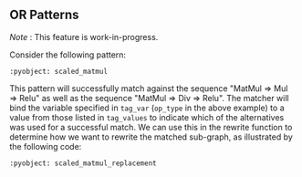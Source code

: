 ## OR Patterns

*Note* : This feature is work-in-progress.

Consider the following pattern:

```{literalinclude} examples/or_pattern.py
:pyobject: scaled_matmul
```

This pattern will successfully match against the sequence "MatMul => Mul => Relu" as
well as the sequence "MatMul => Div => Relu". The matcher will bind the variable
specified in `tag_var` (`op_type` in the above example) to a value from those
listed in `tag_values` to indicate which of the alternatives was used for a
successful match. We can use this in the rewrite function to determine how
we want to rewrite the matched sub-graph, as illustrated by the following code:

```{literalinclude} examples/or_pattern.py
:pyobject: scaled_matmul_replacement
```